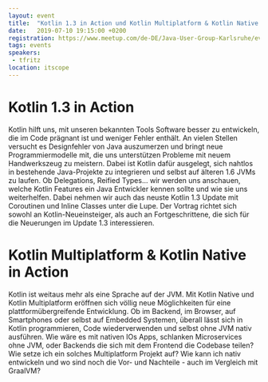 ```yaml
---
layout: event
title:  "Kotlin 1.3 in Action und Kotlin Multiplatform & Kotlin Native in Action"
date:   2019-07-10 19:15:00 +0200
registration: https://www.meetup.com/de-DE/Java-User-Group-Karlsruhe/events/262152289
tags: events
speakers:
 - tfritz
location: itscope
---
```


# Kotlin 1.3 in Action

Kotlin hilft uns, mit unseren bekannten Tools Software besser zu entwickeln, die im Code prägnant ist und weniger Fehler enthält. An vielen Stellen versucht es Designfehler von Java auszumerzen und bringt neue Programmiermodelle mit, die uns unterstützen Probleme mit neuem Handwerkszeug zu meistern. Dabei ist Kotlin dafür ausgelegt, sich nahtlos in bestehende Java-Projekte zu integrieren und selbst auf älteren 1.6 JVMs zu laufen. Ob Delegations, Reified Types... wir werden uns anschauen, welche Kotlin Features ein Java Entwickler kennen sollte und wie sie uns weiterhelfen. Dabei nehmen wir auch das neuste Kotlin 1.3 Update mit Coroutinen und Inline Classes unter die Lupe.
Der Vortrag richtet sich sowohl an Kotlin-Neueinsteiger, als auch an Fortgeschrittene, die sich für die Neuerungen im Update 1.3 interessieren.

# Kotlin Multiplatform & Kotlin Native in Action

Kotlin ist weitaus mehr als eine Sprache auf der JVM. Mit Kotlin Native und Kotlin Multiplatform eröffnen sich völlig neue Möglichkeiten für eine plattformübergreifende Entwicklung. Ob im Backend, im Browser, auf Smartphones oder selbst auf Embedded Systemen, überall lässt sich in Kotlin programmieren, Code wiederverwenden und selbst ohne JVM nativ ausführen. Wie wäre es mit nativen IOs Apps, schlanken Microservices ohne JVM, oder Backends die sich mit dem Frontend die Codebase teilen? Wie setze ich ein solches Multiplatform Projekt auf? Wie kann ich nativ entwickeln und wo sind noch die Vor- und Nachteile - auch im Vergleich mit GraalVM?
